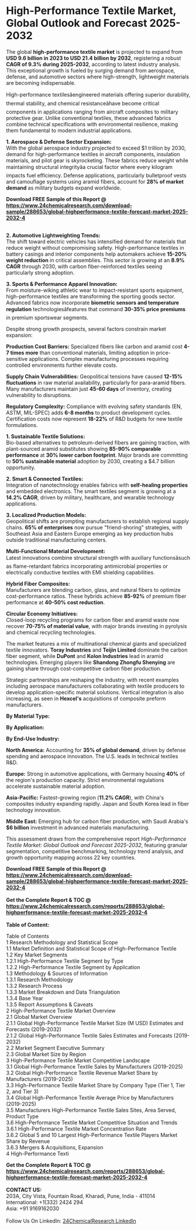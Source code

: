 <h1>High-Performance Textile Market, Global Outlook and Forecast 2025-2032</h1><p>The global <strong>high-performance textile market</strong> is projected to expand from <strong>USD 9.6 billion in 2023 to USD 21.4 billion by 2032</strong>, registering a robust <strong>CAGR of 9.3% during 2025-2032</strong>, according to latest industry analysis. This exceptional growth is fueled by surging demand from aerospace, defense, and automotive sectors where high-strength, lightweight materials are becoming indispensable.</p><p>High-performance textilesâengineered materials offering superior durability, thermal stability, and chemical resistanceâhave become critical components in applications ranging from aircraft composites to military protective gear. Unlike conventional textiles, these advanced fabrics combine technical specifications with environmental resilience, making them fundamental to modern industrial applications.</p><p><strong>1. Aerospace &amp; Defense Sector Expansion:</strong><br>
With the global aerospace industry projected to exceed $1 trillion by 2030, demand for high-performance textiles in aircraft components, insulation materials, and pilot gear is skyrocketing. These fabrics reduce weight while maintaining structural integrityâa crucial factor where every kilogram impacts fuel efficiency. Defense applications, particularly bulletproof vests and camouflage systems using aramid fibers, account for <strong>28% of market demand</strong> as military budgets expand worldwide.</p><div><b>Download FREE Sample of this Report @ 
            <a href="https://www.24chemicalresearch.com/download-sample/288653/global-highperformance-textile-forecast-market-2025-2032-4">
            https://www.24chemicalresearch.com/download-sample/288653/global-highperformance-textile-forecast-market-2025-2032-4</a></b></div><br><p><strong>2. Automotive Lightweighting Trends:</strong><br>
The shift toward electric vehicles has intensified demand for materials that reduce weight without compromising safety. High-performance textiles in battery casings and interior components help automakers achieve <strong>15-20% weight reduction</strong> in critical assemblies. This sector is growing at an <strong>8.9% CAGR</strong> through 2030, with carbon fiber-reinforced textiles seeing particularly strong adoption.</p><p><strong>3. Sports &amp; Performance Apparel Innovation:</strong><br>
From moisture-wiking athletic wear to impact-resistant sports equipment, high-performance textiles are transforming the sporting goods sector. Advanced fabrics now incorporate <strong>biometric sensors and temperature regulation</strong> technologiesâfeatures that command <strong>30-35% price premiums</strong> in premium sportswear segments.</p><p>Despite strong growth prospects, several factors constrain market expansion:</p><p><strong>Production Cost Barriers:</strong> Specialized fibers like carbon and aramid cost <strong>4-7 times more</strong> than conventional materials, limiting adoption in price-sensitive applications. Complex manufacturing processes requiring controlled environments further elevate costs.</p><p><strong>Supply Chain Vulnerabilities:</strong> Geopolitical tensions have caused <strong>12-15% fluctuations</strong> in raw material availability, particularly for para-aramid fibers. Many manufacturers maintain just <strong>45-60 days</strong> of inventory, creating vulnerability to disruptions.</p><p><strong>Regulatory Complexity:</strong> Compliance with evolving safety standards (EN, ASTM, MIL-SPEC) adds <strong>6-8 months</strong> to product development cycles. Certification costs now represent <strong>18-22%</strong> of R&amp;D budgets for new textile formulations.</p><p><strong>1. Sustainable Textile Solutions:</strong><br>
Bio-based alternatives to petroleum-derived fibers are gaining traction, with plant-sourced aramid substitutes showing <strong>85-90% comparable performance</strong> at <strong>30% lower carbon footprint</strong>. Major brands are committing to <strong>50% sustainable material</strong> adoption by 2030, creating a $4.7 billion opportunity.</p><p><strong>2. Smart &amp; Connected Textiles:</strong><br>
Integration of nanotechnology enables fabrics with <strong>self-healing properties</strong> and embedded electronics. The smart textiles segment is growing at a <strong>14.2% CAGR</strong>, driven by military, healthcare, and wearable technology applications.</p><p><strong>3. Localized Production Models:</strong><br>
Geopolitical shifts are prompting manufacturers to establish regional supply chains. <strong>65% of enterprises</strong> now pursue "friend-shoring" strategies, with Southeast Asia and Eastern Europe emerging as key production hubs outside traditional manufacturing centers.</p><p><strong>Multi-Functional Material Development:</strong><br>
	Latest innovations combine structural strength with auxiliary functionsâsuch as flame-retardant fabrics incorporating antimicrobial properties or electrically conductive textiles with EMI shielding capabilities.</p><p><strong>Hybrid Fiber Composites:</strong><br>
	Manufacturers are blending carbon, glass, and natural fibers to optimize cost-performance ratios. These hybrids achieve <strong>85-92%</strong> of premium fiber performance at <strong>40-50% cost reduction</strong>.</p><p><strong>Circular Economy Initiatives:</strong><br>
	Closed-loop recycling programs for carbon fiber and aramid waste now recover <strong>70-75% of material value</strong>, with major brands investing in pyrolysis and chemical recycling technologies.</p><p>The market features a mix of multinational chemical giants and specialized textile innovators. <strong>Toray Industries</strong> and <strong>Teijin Limited</strong> dominate the carbon fiber segment, while <strong>DuPont</strong> and <strong>Kolon Industries</strong> lead in aramid technologies. Emerging players like <strong>Shandong Zhongfu Shenying</strong> are gaining share through cost-competitive carbon fiber production.</p><p>Strategic partnerships are reshaping the industry, with recent examples including aerospace manufacturers collaborating with textile producers to develop application-specific material solutions. Vertical integration is also increasing, as seen in <strong>Hexcel's</strong> acquisitions of composite preform manufacturers.</p><p><strong>By Material Type:</strong></p><p><strong>By Application:</strong></p><p><strong>By End-Use Industry:</strong></p><p><strong>North America:</strong> Accounting for <strong>35% of global demand</strong>, driven by defense spending and aerospace innovation. The U.S. leads in technical textiles R&amp;D.</p><p><strong>Europe:</strong> Strong in automotive applications, with Germany housing <strong>40%</strong> of the region's production capacity. Strict environmental regulations accelerate sustainable material adoption.</p><p><strong>Asia-Pacific:</strong> Fastest-growing region (<strong>11.2% CAGR</strong>), with China's composites industry expanding rapidly. Japan and South Korea lead in fiber technology innovation.</p><p><strong>Middle East:</strong> Emerging hub for carbon fiber production, with Saudi Arabia's <strong>$6 billion</strong> investment in advanced materials manufacturing.</p><p>This assessment draws from the comprehensive report <em>High-Performance Textile Market: Global Outlook and Forecast 2025-2032</em>, featuring granular segmentation, competitive benchmarking, technology trend analysis, and growth opportunity mapping across 22 key countries.</p><div><b>Download FREE Sample of this Report @ 
            <a href="https://www.24chemicalresearch.com/download-sample/288653/global-highperformance-textile-forecast-market-2025-2032-4">
            https://www.24chemicalresearch.com/download-sample/288653/global-highperformance-textile-forecast-market-2025-2032-4</a></b></div><br><div><b>Get the Complete Report & TOC @ 
            <a href="https://www.24chemicalresearch.com/reports/288653/global-highperformance-textile-forecast-market-2025-2032-4">
            https://www.24chemicalresearch.com/reports/288653/global-highperformance-textile-forecast-market-2025-2032-4</a></b></div><br>
            <b>Table of Content:</b><p>Table of Contents<br />
1 Research Methodology and Statistical Scope<br />
1.1 Market Definition and Statistical Scope of High-Performance Textile<br />
1.2 Key Market Segments<br />
1.2.1 High-Performance Textile Segment by Type<br />
1.2.2 High-Performance Textile Segment by Application<br />
1.3 Methodology & Sources of Information<br />
1.3.1 Research Methodology<br />
1.3.2 Research Process<br />
1.3.3 Market Breakdown and Data Triangulation<br />
1.3.4 Base Year<br />
1.3.5 Report Assumptions & Caveats<br />
2 High-Performance Textile Market Overview<br />
2.1 Global Market Overview<br />
2.1.1 Global High-Performance Textile Market Size (M USD) Estimates and Forecasts (2019-2032)<br />
2.1.2 Global High-Performance Textile Sales Estimates and Forecasts (2019-2032)<br />
2.2 Market Segment Executive Summary<br />
2.3 Global Market Size by Region<br />
3 High-Performance Textile Market Competitive Landscape<br />
3.1 Global High-Performance Textile Sales by Manufacturers (2019-2025)<br />
3.2 Global High-Performance Textile Revenue Market Share by Manufacturers (2019-2025)<br />
3.3 High-Performance Textile Market Share by Company Type (Tier 1, Tier 2, and Tier 3)<br />
3.4 Global High-Performance Textile Average Price by Manufacturers (2019-2025)<br />
3.5 Manufacturers High-Performance Textile Sales Sites, Area Served, Product Type<br />
3.6 High-Performance Textile Market Competitive Situation and Trends<br />
3.6.1 High-Performance Textile Market Concentration Rate<br />
3.6.2 Global 5 and 10 Largest High-Performance Textile Players Market Share by Revenue<br />
3.6.3 Mergers & Acquisitions, Expansion<br />
4 High-Performance Texti</p><div><b>Get the Complete Report & TOC @ 
            <a href="https://www.24chemicalresearch.com/reports/288653/global-highperformance-textile-forecast-market-2025-2032-4">
            https://www.24chemicalresearch.com/reports/288653/global-highperformance-textile-forecast-market-2025-2032-4</a></b></div><br><b>CONTACT US:</b><br>
            203A, City Vista, Fountain Road, Kharadi, Pune, India - 411014<br>
            International: +1(332) 2424 294<br>
            Asia: +91 9169162030 <br><br>
            Follow Us On LinkedIn: <a href="https://www.linkedin.com/company/24chemicalresearch/">24ChemicalResearch LinkedIn</a>
